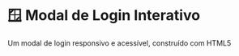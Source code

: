 # 🪟 Modal de Login Interativo

Um modal de login responsivo e acessível, construído com HTML5 <dialog>, CSS moderno e JavaScript puro. Ideal para integrar em sistemas web que necessitam de autenticação ou interações do usuário.

<div align="center"> <img src="https://img.shields.io/badge/HTML5-E34F26?style=for-the-badge&logo=html5&logoColor=white" alt="HTML5"> <img src="https://img.shields.io/badge/CSS3-1572B6?style=for-the-badge&logo=css3&logoColor=white" alt="CSS3"> <img src="https://img.shields.io/badge/JavaScript-F7DF1E?style=for-the-badge&logo=javascript&logoColor=black" alt="JavaScript"> <img src="https://img.shields.io/badge/GitHub-100000?style=for-the-badge&logo=github&logoColor=white" alt="GitHub"> </div>

## ✨ Funcionalidades

✅ Abertura/Fechamento suave usando a API nativa <dialog> do HTML5.
✅ Design responsivo que se adapta a diferentes tamanhos de tela.
✅ Formulário de login com campos para e-mail e senha.
✅ Efeitos visuais como foco nos inputs e backdrop escuro.
✅ Botões intuitivos (abrir modal, fechar, "esqueci a senha", registro).

## 🛠️ Tecnologias Utilizadas

- **HTML5**: Semântico com `<dialog>`
- **CSS3**: Flexbox, pseudo-classes, variáveis
- **JavaScript Vanilla**: Manipulação direta do DOM
- **Font Awesome**: Ícones
- **Google Fonts**: Poppins

## 🎨 Design

- 🎨 **Cores modernas**: `#000000` como primária
- 🔲 **Bordas arredondadas**: `border-radius: 24px`
- 📐 **Espaçamento consistente**: Hierarquia visual clara

## 🌟 Destaques

- 🔹 **Zero dependências**: Leve e rápido
- 🔹 **Acessível**: Labels adequados e foco visível
- 🔹 **Código modular**: Fácil de estender

## 📄 Licença

Este projeto está sob a licença MIT. Sinta-se livre para usar e modificar!

<div align="center"> <p>Feito por <a href="https://github.com/JohnReiiss">John Reis</a></p> <p>🔗 <strong>Link do projeto</strong>: <a href="https://github.com/JohnReiiss/modal">github.com/JohnReiiss/modal</a></p> </div>

## 🚀 Como Usar

1- Clone o repositório

```bash
git clone https://github.com/JohnReiiss/Portfolio-Johnatan-Hayabusa.git
```

2- Abra o arquivo `index.html` em seu navegador para visualizar o projeto.

3- Você pode visualizar o projeto através deste link: [Visualizar Projeto](https://johnreiiss.github.io/modal/)

---

## 📌 Captura de Tela
![image](https://github.com/user-attachments/assets/7f7e3249-f4e1-4946-a139-2a58e27ee20e)


## Contato
Se quiser saber mais sobre meu trabalho ou discutir oportunidades, entre em contato:

- **E-mail:** johnatan.reiiss@icloud.com
- **LinkedIn:** [linkedin.com/in/johnatan-hayabusa](https://www.linkedin.com/in/johnatan-hayabusa)
- **GitHub:** [github.com/JohnReiiss](https://github.com/JohnReiiss)

Obrigado por visitar este repositório! Espero que goste do projeto. 🚀
